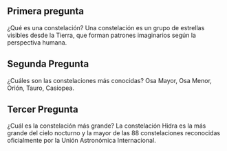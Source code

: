 ## Primera pregunta 
¿Qué es una constelación?
Una constelación es un grupo de estrellas visibles desde la Tierra, que forman patrones imaginarios según la perspectiva humana. 

## Segunda Pregunta 
¿Cuáles son las constelaciones más conocidas?
Osa Mayor, Osa Menor, Orión, Tauro, Casiopea.

## Tercer Pregunta
¿Cuál es la constelación más grande?
La constelación Hidra es la más grande del cielo nocturno y la mayor de las 88 constelaciones reconocidas oficialmente por la Unión Astronómica Internacional.


